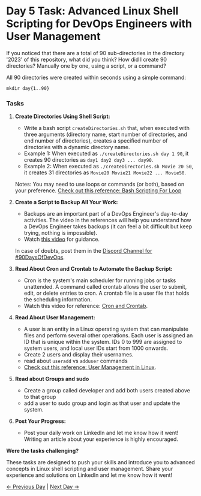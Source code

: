 # Day 5 Task: Advanced Linux Shell Scripting for DevOps Engineers with User Management

If you noticed that there are a total of 90 sub-directories in the directory '2023' of this repository, what did you think? How did I create 90 directories? Manually one by one, using a script, or a command?

All 90 directories were created within seconds using a simple command:

`mkdir day{1..90}`

### Tasks

1. **Create Directories Using Shell Script:**
   - Write a bash script `createDirectories.sh` that, when executed with three arguments (directory name, start number of directories, and end number of directories), creates a specified number of directories with a dynamic directory name.
   - Example 1: When executed as `./createDirectories.sh day 1 90`, it creates 90 directories as `day1 day2 day3 ... day90`.
   - Example 2: When executed as `./createDirectories.sh Movie 20 50`, it creates 31 directories as `Movie20 Movie21 Movie22 ... Movie50`.

   Notes: You may need to use loops or commands (or both), based on your preference. [Check out this reference: Bash Scripting For Loop](https://www.geeksforgeeks.org/bash-scripting-for-loop/)

2. **Create a Script to Backup All Your Work:**
   - Backups are an important part of a DevOps Engineer's day-to-day activities. The video in the references will help you understand how a DevOps Engineer takes backups (it can feel a bit difficult but keep trying, nothing is impossible).
   - Watch [this video](https://youtu.be/aolKiws4Joc) for guidance.

   In case of doubts, post them in the [Discord Channel for #90DaysOfDevOps](https://discord.gg/hs3Pmc5F).

3. **Read About Cron and Crontab to Automate the Backup Script:**
   - Cron is the system's main scheduler for running jobs or tasks unattended. A command called crontab allows the user to submit, edit, or delete entries to cron. A crontab file is a user file that holds the scheduling information.
   - Watch this video for reference: [Cron and Crontab](https://youtu.be/aolKiws4Joc).

4. **Read About User Management:**
   - A user is an entity in a Linux operating system that can manipulate files and perform several other operations. Each user is assigned an ID that is unique within the system. IDs 0 to 999 are assigned to system users, and local user IDs start from 1000 onwards.
   - Create 2 users and display their usernames.
   - read about `useradd` vs `adduser` commands
   - [Check out this reference: User Management in Linux](https://www.geeksforgeeks.org/user-management-in-linux/).
 
5. **Read about Groups and sudo**
   - Create a group called developer and add both users created above to that group
   - add a user to sudo group and login as that user and update the system.

6. **Post Your Progress:**
   - Post your daily work on LinkedIn and let me know how it went! Writing an article about your experience is highly encouraged.

**Were the tasks challenging?**

These tasks are designed to push your skills and introduce you to advanced concepts in Linux shell scripting and user management. Share your experience and solutions on LinkedIn and let me know how it went!

[← Previous Day](../day04/README.md) | [Next Day →](../day06/README.md)
